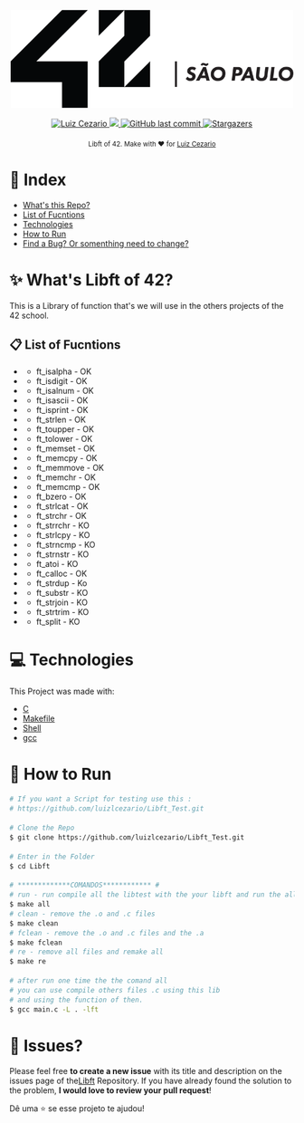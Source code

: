 
<div>
<p align="center">
   <img src="./.github/42.png" alt="Github-Explorer" width="500"/>
</p>
</div>
<p align="center">	
   <a href="https://www.linkedin.com/in/luiz-lima-cezario/">
      <img alt="Luiz Cezario" src="https://img.shields.io/badge/-luizCezario-682998?style=flat&logo=Linkedin&logoColor=white" />
   </a>

  <a aria-label="Completed" href="https://www.42sp.org.br/">
    <img src="https://img.shields.io/badge/42.sp-Libft-682998?logo="></img>
  </a>
  <a href="https://github.com/luizlcezario/Libft/commits/master">
    <img alt="GitHub last commit" src="https://img.shields.io/github/last-commit/luizlcezario/Libft?color=682998">
  </a> 

  <a href="https://github.com/luizlcezario/N/stargazers">
    <img alt="Stargazers" src="https://img.shields.io/github/stars/luizlcezario/Libft?color=682998&logo=github">
  </a>
</p>

<div align="center">
  <sub>Libft of 42. Make with ❤︎ for
        <a href="https://github.com/luizlcezario">Luiz Cezario</a> 
    </a>
  </sub>
</div>


# :pushpin: Index

* [What's this Repo?](#sparkles_What's-Libft-of-42?)
* [List of Fucntions](#clipboard_List-of-Fucntions)
* [Technologies](#computer_Technologies)
* [How to Run](#construction_How-to-Run)
* [Find a Bug? Or somenthing need to change?](#bug_Issues?)

# :sparkles: What's Libft of 42?

This is a Library of function that's we will use in the others projects of the 42 school.

## :clipboard: List of Fucntions
* - ft_isalpha - OK
* - ft_isdigit - OK
* - ft_isalnum - OK
* - ft_isascii - OK
* - ft_isprint - OK
* - ft_strlen - OK
* - ft_toupper - OK
* - ft_tolower - OK
* - ft_memset - OK
* - ft_memcpy - OK
* - ft_memmove - OK
* - ft_memchr - OK
* - ft_memcmp - OK
* - ft_bzero - OK
* - ft_strlcat - OK 
* - ft_strchr - OK
* - ft_strrchr - KO
* - ft_strlcpy - KO
* - ft_strncmp - KO
* - ft_strnstr - KO
* - ft_atoi - KO
* - ft_calloc - OK
* - ft_strdup - Ko
* - ft_substr - KO
* - ft_strjoin - KO
* - ft_strtrim - KO
* - ft_split - KO

# :computer: Technologies

This Project was made with:

* [C](https://devdocs.io/)
* [Makefile](https://www.gnu.org/software/make/manual/make.html)
* [Shell](https://unixguide.readthedocs.io/en/latest/unixcheatsheet/)
* [gcc]((https://terminaldeinformacao.com/2015/10/08/como-instalar-e-configurar-o-gcc-no-windows-mingw/))

# :construction_worker: How to Run
```bash
# If you want a Script for testing use this :
# https://github.com/luizlcezario/Libft_Test.git

# Clone the Repo
$ git clone https://github.com/luizlcezario/Libft_Test.git

# Enter in the Folder
$ cd Libft

# *************COMANDOS************ #
# run - run compile all the libtest with the your libft and run the all tests
$ make all
# clean - remove the .o and .c files 
$ make clean
# fclean - remove the .o and .c files and the .a
$ make fclean
# re - remove all files and remake all
$ make re

# after run one time the the comand all 
# you can use compile others files .c using this lib 
# and using the function of then.
$ gcc main.c -L . -lft

```


# :bug: Issues?

Please feel free **to create a new issue** with its title and description on the issues page of the[Libft](https://github.com/luizlcezario/Libft/issues) Repository. If you have already found the solution to the problem, **I would love to review your pull request**!


Dê uma ⭐️ se esse projeto te ajudou!
